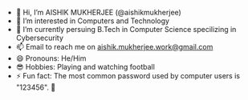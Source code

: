 - 👋 Hi, I’m AISHIK MUKHERJEE (@aishikmukherjee) 
- 👀 I’m interested in Computers and Technology
- 🌱 I’m currently persuing B.Tech in Computer Science specilizing in Cybersecurity
- 📫 Email to reach me on aishik.mukherjee.work@gmail.com
- 😄 Pronouns: He/Him
- 😎 Hobbies: Playing and watching football 
- ⚡ Fun fact: The most common password used by computer users is "123456". 🤫

<!---
aishikmukherjee/aishikmukherjee is a ✨ special ✨ repository because its `README.md` (this file) appears on your GitHub profile.
You can click the Preview link to take a look at your changes.
--->
